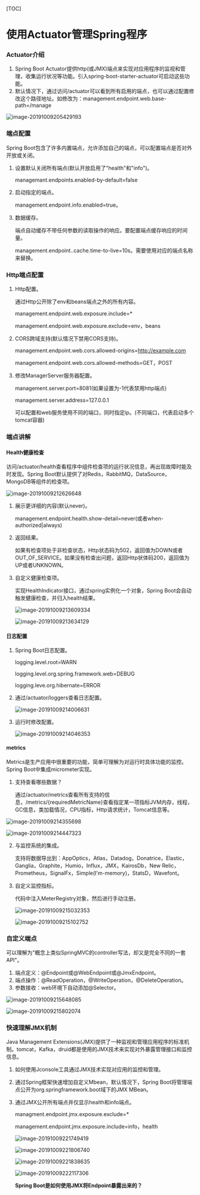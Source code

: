 [TOC]

# 使用Actuator管理Spring程序

### Actuator介绍

1. Spring Boot Actuator提供http(或JMX)端点来实现对应用程序的监视和管理，收集运行状况等功能。引入spring-boot-starter-actuator可启动这些功能。
2. 默认情况下，通过访问/actuator可以看到所有启用的端点，也可以通过配置修改这个路径地址。如修改为：management.endpoint.web.base-path=/manage

![image-20191009205429193](assets/image-20191009205429193.png)

### 端点配置

Spring Boot包含了许多内置端点，允许添加自己的端点，可以配置端点是否对外开放或关闭。

1. 设置默认关闭所有端点(默认开放启用了"health"和"info")。

   managemant.endpoints.enabled-by-default=false

2. 启动指定的端点。

   management.endpoint.info.enabled=true。

3. 数据缓存。

   端点自动缓存不带任何参数的读取操作的响应。要配置端点缓存响应的时间量。

   management.endpoint.<name>.cache.time-to-live=10s。<name>需要使用对应的端点名称来替换。

### Http端点配置

1. Http配置。

   通过Http公开除了env和beans端点之外的所有内容。

   management.endpoint.web.exposure.include=*

   management.endpoint.web.exposure.exclude=env，beans

2. CORS跨域支持(默认情况下禁用CORS支持)。

   management.endpoint.web.cors.allowed-origins=http://example.com

   management.endpoint.web.cors.allowed-methods=GET，POST

3. 修改ManagerServer服务器配置。

   management.server.port=8081(如果设置为-1代表禁用http端点)

   management.server.address=127.0.0.1

   可以配置和web服务使用不同的端口，同时指定ip。(不同端口，代表启动多个tomcat容器)

### 端点讲解

#### Health健康检查

访问/actuator/health查看程序中组件检查项的运行状况信息，再出现故障时能及时发现。Spring Boot默认提供了对Redis，RabbitMQ，DataSource，MongoDB等组件的检查项。

![image-20191009212626648](assets/image-20191009212626648.png)

1. 展示更详细的内容(默认never)。

   management.endpoint.health.show-detail=never(或者when-authorized|always)

2. 返回结果。

   如果有检查项处于非检查状态，Http状态码为502，返回值为DOWN或者OUT_OF_SERVICE。如果没有检查出问题，返回Http状体码200，返回值为UP或者UNKNOWN。

3. 自定义健康检查项。

   实现HealthIndicator接口，通过spring实例化一个对象，Spring Boot会自动触发健康检查，并归入health结果。

   ![image-20191009213609334](assets/image-20191009213609334.png)

   ![image-20191009213634129](assets/image-20191009213634129.png)

#### 日志配置

   1. Spring Boot日志配置。

      logging.level.root=WARN

      logging.level.org.spring.framework.web=DEBUG

      logging.leve.org.hibernate=ERROR

   2. 通过/actuator/loggers查看日志配置。

      ![image-20191009214006631](assets/image-20191009214006631.png)

   3. 运行时修改配置。

      ![image-20191009214046353](assets/image-20191009214046353.png)

#### metrics

   Metrics是生产应用中很重要的功能，简单可理解为对运行时具体功能的监控。Spring Boot中集成micrometer实现。

   1. 支持查看哪些数据？

      通过/actuator/metrics查看所有支持的信息，/metrics/{requiredMetricName}查看指定某一项指标JVM内存，线程，GC信息，类加载情况，CPU指标，Http请求统计，Tomcat信息等。

   ![image-20191009214355698](assets/image-20191009214355698.png)

   ![image-20191009214447323](assets/image-20191009214447323.png)

   2. 与监控系统的集成。

      支持将数据导出到：AppOptics，Atlas，Datadog，Donatrice，Elastic，Ganglia，Graphite，Humio，Influx，JMX，KairosDb，New Relic，Prometheus，SignalFx，Simple(I'm-memory)，StatsD，Wavefont。

   3. 自定义监控指标。

      代码中注入MeterRegistry对象，然后进行手动注册。

      ![image-20191009215032353](assets/image-20191009215032353.png)

      ![image-20191009215102752](assets/image-20191009215102752.png)

   ### 自定义端点

   可以理解为"概念上类似SpringMVC的controller写法，却又是完全不同的一套API"。

   1. 端点定义：@Endpoint或@WebEndpoint或@JmxEndpoint。
   2. 端点操作：@ReadOperation，@WriteOperation，@DeleteOperation。
   3. 参数接收：web环境下自动添加@Selector。

   ![image-20191009215648085](assets/image-20191009215648085.png)

   ![image-20191009215802074](assets/image-20191009215802074.png)

### 快速理解JMX机制

Java Management Extensions(JMX)提供了一种监视和管理应用程序的标准机制。tomcat，Kafka，druid都是使用的JMX技术来实现对外暴露管理接口和监控信息。

1. 如何使用Jconsole工具通过JMX技术实现对应用的监控和管理。

2. 通过Spring框架快速增加自定义Mbean，默认情况下，Spring Boot将管理端点公开为org.springframework.boot域下的JMX MBean。

3. 通过JMX公开所有端点并仅显示health和info端点。

   managment.endpoint.jmx.exposure.exclude=*

   management.endpoint.jmx.exposure.include=info，health

   ![image-20191009221749419](assets/image-20191009221749419.png)

   ![image-20191009221806740](assets/image-20191009221806740.png)

   ![image-20191009221838635](assets/image-20191009221838635.png)

   ![image-20191009222117306](assets/image-20191009222117306.png)

   **Spring Boot是如何使用JMX将Endpoint暴露出来的？**

